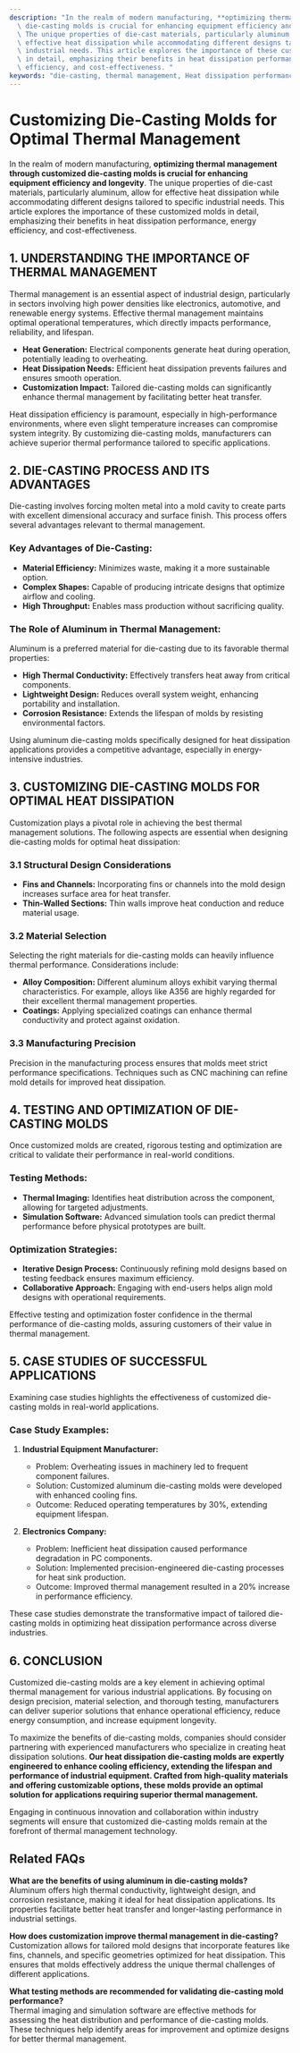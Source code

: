 ```yaml
---
description: "In the realm of modern manufacturing, **optimizing thermal management through customized\
  \ die-casting molds is crucial for enhancing equipment efficiency and longevity**.\
  \ The unique properties of die-cast materials, particularly aluminum, allow for\
  \ effective heat dissipation while accommodating different designs tailored to specific\
  \ industrial needs. This article explores the importance of these customized molds\
  \ in detail, emphasizing their benefits in heat dissipation performance, energy\
  \ efficiency, and cost-effectiveness. "
keywords: "die-casting, thermal management, Heat dissipation performance, Die casting process"
---
```

# Customizing Die-Casting Molds for Optimal Thermal Management

In the realm of modern manufacturing, **optimizing thermal management through customized die-casting molds is crucial for enhancing equipment efficiency and longevity**. The unique properties of die-cast materials, particularly aluminum, allow for effective heat dissipation while accommodating different designs tailored to specific industrial needs. This article explores the importance of these customized molds in detail, emphasizing their benefits in heat dissipation performance, energy efficiency, and cost-effectiveness. 

## 1. UNDERSTANDING THE IMPORTANCE OF THERMAL MANAGEMENT

Thermal management is an essential aspect of industrial design, particularly in sectors involving high power densities like electronics, automotive, and renewable energy systems. Effective thermal management maintains optimal operational temperatures, which directly impacts performance, reliability, and lifespan.

- **Heat Generation:** Electrical components generate heat during operation, potentially leading to overheating.
- **Heat Dissipation Needs:** Efficient heat dissipation prevents failures and ensures smooth operation.
- **Customization Impact:** Tailored die-casting molds can significantly enhance thermal management by facilitating better heat transfer.

Heat dissipation efficiency is paramount, especially in high-performance environments, where even slight temperature increases can compromise system integrity. By customizing die-casting molds, manufacturers can achieve superior thermal performance tailored to specific applications.

## 2. DIE-CASTING PROCESS AND ITS ADVANTAGES

Die-casting involves forcing molten metal into a mold cavity to create parts with excellent dimensional accuracy and surface finish. This process offers several advantages relevant to thermal management.

### Key Advantages of Die-Casting:

- **Material Efficiency:** Minimizes waste, making it a more sustainable option.
- **Complex Shapes:** Capable of producing intricate designs that optimize airflow and cooling.
- **High Throughput:** Enables mass production without sacrificing quality.

### The Role of Aluminum in Thermal Management:

Aluminum is a preferred material for die-casting due to its favorable thermal properties:

- **High Thermal Conductivity:** Effectively transfers heat away from critical components.
- **Lightweight Design:** Reduces overall system weight, enhancing portability and installation.
- **Corrosion Resistance:** Extends the lifespan of molds by resisting environmental factors.

Using aluminum die-casting molds specifically designed for heat dissipation applications provides a competitive advantage, especially in energy-intensive industries.

## 3. CUSTOMIZING DIE-CASTING MOLDS FOR OPTIMAL HEAT DISSIPATION

Customization plays a pivotal role in achieving the best thermal management solutions. The following aspects are essential when designing die-casting molds for optimal heat dissipation:

### 3.1 Structural Design Considerations

- **Fins and Channels:** Incorporating fins or channels into the mold design increases surface area for heat transfer.
- **Thin-Walled Sections:** Thin walls improve heat conduction and reduce material usage.

### 3.2 Material Selection

Selecting the right materials for die-casting molds can heavily influence thermal performance. Considerations include:

- **Alloy Composition:** Different aluminum alloys exhibit varying thermal characteristics. For example, alloys like A356 are highly regarded for their excellent thermal management properties.
- **Coatings:** Applying specialized coatings can enhance thermal conductivity and protect against oxidation.

### 3.3 Manufacturing Precision 

Precision in the manufacturing process ensures that molds meet strict performance specifications. Techniques such as CNC machining can refine mold details for improved heat dissipation.

## 4. TESTING AND OPTIMIZATION OF DIE-CASTING MOLDS

Once customized molds are created, rigorous testing and optimization are critical to validate their performance in real-world conditions.

### Testing Methods:

- **Thermal Imaging:** Identifies heat distribution across the component, allowing for targeted adjustments.
- **Simulation Software:** Advanced simulation tools can predict thermal performance before physical prototypes are built.

### Optimization Strategies:

- **Iterative Design Process:** Continuously refining mold designs based on testing feedback ensures maximum efficiency.
- **Collaborative Approach:** Engaging with end-users helps align mold designs with operational requirements.

Effective testing and optimization foster confidence in the thermal performance of die-casting molds, assuring customers of their value in thermal management.

## 5. CASE STUDIES OF SUCCESSFUL APPLICATIONS

Examining case studies highlights the effectiveness of customized die-casting molds in real-world applications.

### Case Study Examples:

1. **Industrial Equipment Manufacturer:**
   - Problem: Overheating issues in machinery led to frequent component failures.
   - Solution: Customized aluminum die-casting molds were developed with enhanced cooling fins.
   - Outcome: Reduced operating temperatures by 30%, extending equipment lifespan.

2. **Electronics Company:**
   - Problem: Inefficient heat dissipation caused performance degradation in PC components.
   - Solution: Implemented precision-engineered die-casting processes for heat sink production.
   - Outcome: Improved thermal management resulted in a 20% increase in performance efficiency.

These case studies demonstrate the transformative impact of tailored die-casting molds in optimizing heat dissipation performance across diverse industries.

## 6. CONCLUSION

Customized die-casting molds are a key element in achieving optimal thermal management for various industrial applications. By focusing on design precision, material selection, and thorough testing, manufacturers can deliver superior solutions that enhance operational efficiency, reduce energy consumption, and increase equipment longevity. 

To maximize the benefits of die-casting molds, companies should consider partnering with experienced manufacturers who specialize in creating heat dissipation solutions. **Our heat dissipation die-casting molds are expertly engineered to enhance cooling efficiency, extending the lifespan and performance of industrial equipment. Crafted from high-quality materials and offering customizable options, these molds provide an optimal solution for applications requiring superior thermal management.**

Engaging in continuous innovation and collaboration within industry segments will ensure that customized die-casting molds remain at the forefront of thermal management technology.

## Related FAQs

**What are the benefits of using aluminum in die-casting molds?**  
Aluminum offers high thermal conductivity, lightweight design, and corrosion resistance, making it ideal for heat dissipation applications. Its properties facilitate better heat transfer and longer-lasting performance in industrial settings.

**How does customization improve thermal management in die-casting?**  
Customization allows for tailored mold designs that incorporate features like fins, channels, and specific geometries optimized for heat dissipation. This ensures that molds effectively address the unique thermal challenges of different applications.

**What testing methods are recommended for validating die-casting mold performance?**  
Thermal imaging and simulation software are effective methods for assessing the heat distribution and performance of die-casting molds. These techniques help identify areas for improvement and optimize designs for better thermal management.
